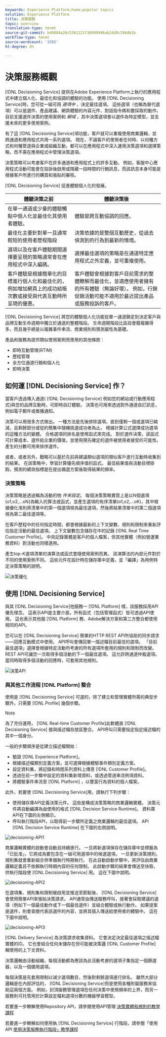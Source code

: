 ```yaml
---
keywords: Experience Platform;home;popular topics
solution: Experience Platform
title: 決策服務
topic: overview
translation-type: tm+mt
source-git-commit: bd9884a24c5301121f30090946ab24d9c394db1b
workflow-type: tm+mt
source-wordcount: '1592'
ht-degree: 0%

---
```



# 決策服務概觀

[!DNL Decisioning Service] 提供在Adobe Experience Platform上執行的應用程式中建立個人化、最佳化和協調的體驗的功能。 使用 [!DNL Decisioning Service]時，您可從一組可用 *選項中* ，決定最佳選項。 這些選項（也稱為替代選項）可以是選件、產品建議、網頁體驗的內容元件、對話指令碼和要採取的動作。 目前支援選件決策的使用案例和 *網域* ，其中決策選項會以選件為特定模型，並支援未來的更多使用案例。

有了這 [!DNL Decisioning Service]項功能，客戶就可以重複使用商業邏輯，並跨通道和應用程式共用一系列選項。 現在，不論客戶的使用者在何時、以何種方式和何種管道與企業或組織互動，都可以在應用程式中深入運用決策選項和選擇策略，而不需在應用程式中管理決策選項。

決策策略可以考慮客戶在許多通道和應用程式上的許多互動。 例如，客服中心應用程式活動可能會在投訴後啟用或隱藏一段時間的行銷訊息，而該訊息本身可能是根據客戶所進行的購買和張貼的審核。

[!DNL Decisioning Service] 促進體驗個人化的發展。

| 體驗決策之前 | 體驗決策後 |
| --- | --- |
| 在單一通道或少量的體驗觸點中個人化並最佳化其使用者體驗。 | 體驗是跨互動協調的回應。 |
| 最佳化主要針對單一且通常較短的使用者歷程階段 | 決策依據的是整個互動歷史，從過去偵測到的行為到最新的情境。 |
| 選項以及在客戶體驗期間選擇要呈現的策略通常會在應用程式中深入編碼。 | 選擇最佳選項的策略是在通道特定應用程式之外定義，並可重複使用。 |
| 客戶體驗是根據簡單化的目標進行個人化和最佳化的，例如增加網頁上的成功結帳次數或接受與代表互動時所呈現的優惠。 | 客戶體驗會根據對客戶目前需求的整體瞭解而最佳化，並適應使用者擁有的所有體驗（無論好壞）。 例如，行銷促銷活動可能不適用於最近提出產品或服務投訴的客戶。 |

[!DNL Decisioning Service] 將您的體驗個人化功能從單一通道鎖定到決定客戶與品牌互動生命週期中獨立於通道的整體階段。 生命週期階段比區段會籍複雜得多，而且幾乎總是以複雜事件串流、商業規則和預測屬性為基礎。

產品和服務為提供類似使用案例而使用的其他條款：

- 即時互動管理(RTIM)
- 歷程管理
- 全方位通道行銷和個人化
- 即時決策

## 如何運 [!DNL Decisioning Service] 作？

當客戶透過傳入通道( [!DNL Decisioning Service] 例如您的網站或行動應用程式)與您的品牌互動時，可即時自訂體驗。 決策也可用來透過對外通道自訂訊息，例如電子郵件或推播通知。

決策可以用很多方式做出。 一種方法是先後排除選項，直到僅剩一個或選項已縮減，且剩餘部分或從約簡集中隨機挑選成功者為止。 根據計算公式選擇成功選項的這種方法的變體。 合格選項的排名是使用函式來完成。 對於選件決策，該函式可計算成本、選件給企業的價值，並使用預先確定的選件被使用者接受的可能性。 產生的分數可用來排序選件。

或者，或者另外，戰略可以基於先前與建議類似選項的類似客戶進行互動時收集到的結果。 在該策略中，學習計算優先順序值的函式。 最佳結果值與活動目標掛鈎，預測的績效指標是在提出備選方案後取得結果的頻率。

### 決策策略

決策策略是透過稱為活動的物 _件來設定_。 每個決策策略實質上是以N個選項{o1,o2,...oN}為輸入的算法或函式，並產生選項的有序清單(o1,o2,...oK)，其中根據優化准則將清單中的第一個選項視為最佳選項，然後將結果清單中的第二個選項視為第二最佳選項等。

在客戶歷程中的任何指定時間，都會根據最新的上下文變數、規則和限制來重新評估指定活動的最佳選項。 上下文變數包含儲存在中的記錄 [!DNL Real Time Customer Profile]。 中央記錄實體是客戶的個人檔案，但其他實體（例如營運業務資料）對活動也同樣適用。

產生top-K選項清單的演算法或函式會隨使用案例而異。 該演算法的內部元件對於不同的使用案例不同。 這些元件在設計時在儲存庫中定義，並「編譯」為用例特定決策策略的說明。

![決策優化](./images/decisioning-optimization.png)

## 使用 [!DNL Decisioning Service]

與其 [!DNL Decisioning Service]他服務一 [!DNL Platform] 樣，該服務採用API優先理念。 這表示API是主要介面，所有函式（包括管理函式）皆可透過API使用。 這也表示其他服 [!DNL Platform] 務、Adobe解決方案和第三方整合都使用相同的API。

您可以在 [!DNL Decisioning Service] 簡單的HTTP REST API所協助的同步請求——回應互動模式中使用。 API呼叫會傳回單一描述檔目前最佳的選項。 「目前最佳選項」選擇會根據特定活動所考慮的所有選項所套用的規則和限制而改變。 REST API可讓您一次取得多個活動的下一個最佳選項。 這允許跨通道仲裁選項。 當同時取得多個活動的回應時，可套用其他規則。

![決策API](./images/decisioning-API.png)

### 與其他工作流程 [!DNL Platform] 整合

使用是 [!DNL Decisioning Service] 可選的，除了建立和管理實體所需的典型步驟外，只需要 [!DNL Profile] 幾個步驟。

>[!NOTE]
>
>為了充份運用， [!DNL Real-time Customer Profile]此軟體直 [!DNL Decisioning Service] 接與描述檔存放區整合。 API呼叫只需要指定指定描述檔的其中一個身分。

一般的步驟順序是從建立描述檔開始：

- 驗證 [!DNL Experience Platform]。
- 根據描述檔類別定義方案，並可選擇根據體驗事件類別定義方案。
- 設定資料集，將記錄和時間系列資料上傳至 [!DNL Customer Profile]。
- 透過在前一步驟中設定的資料集新增資料，或透過管道串流例項資料。
- 將體驗事件串流至 [!DNL Platform] ，以豐富行為資料的個人檔案。

此外，若要使 [!DNL Decisioning Service]用，請執行下列步驟：

- 使用儲存庫API定義決策元件。 這些是構成決策策略的商業邏輯實體。 決策元件將自動編譯為由使用的格式 [!DNL Decision Service Runtime]。 資料庫API在下圖的左側顯示。
- 呼叫執行階段API，以取得前一步驟所定義之商業邏輯的最佳選項。 API [!DNL Decision Service Runtime] 在下圖的右側說明。

![decisioning-API1](./images/decisioning-API1.png)

商業邏輯實體的啟動會自動且持續進行。 一旦將新選項保存在儲存庫中並標籤為「已批准」，它將成為要包含在一組可用選項中的候選選項。 一旦更新決策規則，規則集就會重新組合併準備執行時期執行。 在此自動啟動步驟中，將評估由商業邏輯定義且不依賴執行時期內容的任何限制。 此啟動步驟的結果會傳送至快取，供執行階段使 [!DNL Decisioning Service] 用。 這在下圖中說明。

![decisioning-API2](./images/decisioning-API2.png)

在選項集、規則集和限制被啟用並推送至節點後， [!DNL Decisioning Service] 會使用簡單API來張貼決策請求。 API通常由傳送服務呼叫，接著會採取建議的選項（例如下一個最佳動作或下一個最佳選件）並組合體驗或執行動作。 如果提案是選件，則會查閱代表該選件的內容，並將其插入傳送給使用者的體驗中。 這在下圖中說明。

![decisioning-API3](./images/decisioning-API3.png)

[!DNL Delivery Service] 為決策請求收集資料。 它會決定決定最佳選項之描述檔實體的ID。 它也會組合任何未儲存在但可能被決策邏 [!DNL Customer Profile] 輯使用的上下文資料。

決策邏輯由活動組織，每個活動都為應該為此活動考慮的選項子集指定一個篩選器，以及一個備用選項。

每個決策是先套用限制以減少選項數目，然後對剩餘選項進行排名。 雖然大部分邏輯是在內部評估的， [!DNL Decisioning Service]但是使用各種附屬服務來協助這兩個方面。 例如，封頂服務管理選項在任何決策中使用頻率的上界，而另一服務則可托管用於計算設定檔和選項分數的機器學習模型。

若要進一步瞭解使用Repository API，請參閱使用API管理 [決策實體和規則的教學課程](./tutorials/entities.md)

若要進一步瞭解如何使用執 [!DNL Decisioning Service] 行階段，請參閱「使用API [使用決策服務執行階段」教學課程](./tutorials/runtime.md)